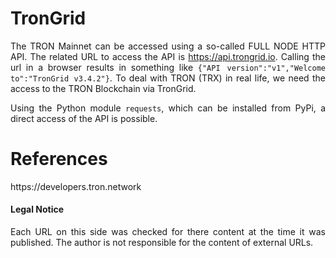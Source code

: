 # TronGrid

<p align="justify">
The TRON Mainnet can be accessed using a so-called FULL NODE HTTP API. The related URL to access the API is <a href="https://api.trongrid.io/">https://api.trongrid.io</a>. Calling the url in a browser results in something like <code>{"API version":"v1","Welcome to":"TronGrid v3.4.2"}</code>. To deal with TRON (TRX) in real life, we need the access to the TRON Blockchain via TronGrid.
</p>

<p align="justify">
Using the Python module <code>requests</code>, which can be installed from PyPi, a direct access of the API is possible.  
</p>

# References

<p align="justify">
https://developers.tron.network
</p>

#### Legal Notice

<p align="justify">
Each URL on this side was checked for there content at the time it was published. The author is not responsible for the content of external URLs.
</p>
